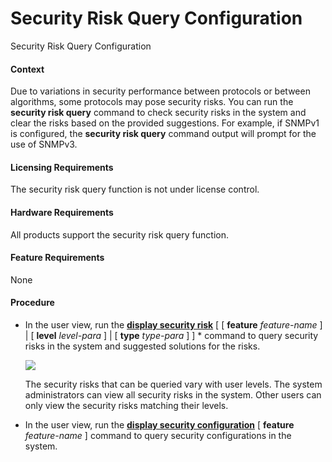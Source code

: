 Security Risk Query Configuration
=================================

Security Risk Query Configuration

#### Context

Due to variations in security performance between protocols or between algorithms, some protocols may pose security risks. You can run the **security risk query** command to check security risks in the system and clear the risks based on the provided suggestions. For example, if SNMPv1 is configured, the **security risk query** command output will prompt for the use of SNMPv3.


#### Licensing Requirements

The security risk query function is not under license control.


#### Hardware Requirements

All products support the security risk query function.


#### Feature Requirements

None


#### Procedure

* In the user view, run the [**display security risk**](cmdqueryname=display+security+risk) [ [ **feature** *feature-name* ] | [ **level** *level-para* ] | [ **type** *type-para* ] ] \* command to query security risks in the system and suggested solutions for the risks.
  
  ![](../public_sys-resources/note_3.0-en-us.png) 
  
  The security risks that can be queried vary with user levels. The system administrators can view all security risks in the system. Other users can only view the security risks matching their levels.
* In the user view, run the [**display security configuration**](cmdqueryname=display+security+configuration) [ **feature** *feature-name* ] command to query security configurations in the system.